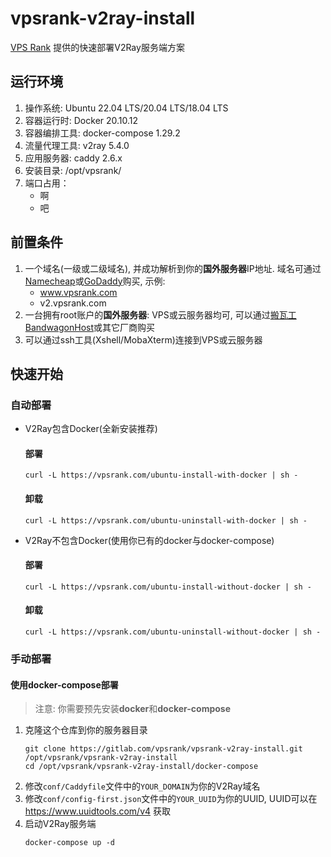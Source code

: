 # vpsrank-v2ray-install

[VPS Rank](https://vpsrank.com) 提供的快速部署V2Ray服务端方案

## 运行环境

1. 操作系统: Ubuntu 22.04 LTS/20.04 LTS/18.04 LTS
2. 容器运行时: Docker 20.10.12
3. 容器编排工具: docker-compose 1.29.2
4. 流量代理工具: v2ray 5.4.0
5. 应用服务器: caddy 2.6.x
6. 安装目录: /opt/vpsrank/
7. 端口占用：
   - 啊
   - 吧

## 前置条件

1. 一个域名(一级或二级域名), 并成功解析到你的**国外服务器**IP地址. 域名可通过[Namecheap](https://www.namecheap.com/domains/)或[GoDaddy](https://dcc.godaddy.com/domains)购买, 示例:
   - www.vpsrank.com
   - v2.vpsrank.com
2. 一台拥有root账户的**国外服务器**: VPS或云服务器均可, 可以通过[搬瓦工 BandwagonHost](https://bwh81.net/aff.php?aff=66695)或其它厂商购买
3. 可以通过ssh工具(Xshell/MobaXterm)连接到VPS或云服务器

## 快速开始

### 自动部署

- V2Ray包含Docker(全新安装推荐)
   #### 部署
   
   ```
   curl -L https://vpsrank.com/ubuntu-install-with-docker | sh -
   ```
   
   #### 卸载
   
   ```
   curl -L https://vpsrank.com/ubuntu-uninstall-with-docker | sh -
   ```

- V2Ray不包含Docker(使用你已有的docker与docker-compose)
   #### 部署
   ```
   curl -L https://vpsrank.com/ubuntu-install-without-docker | sh -
   ```
   
   #### 卸载
   
   ```
   curl -L https://vpsrank.com/ubuntu-uninstall-without-docker | sh -
   ```

### 手动部署

#### 使用docker-compose部署

> 注意: 你需要预先安装**docker**和**docker-compose**

1. 克隆这个仓库到你的服务器目录
   ```
   git clone https://gitlab.com/vpsrank/vpsrank-v2ray-install.git /opt/vpsrank/vpsrank-v2ray-install
   cd /opt/vpsrank/vpsrank-v2ray-install/docker-compose
   ```
2. 修改`conf/Caddyfile`文件中的`YOUR_DOMAIN`为你的V2Ray域名
3. 修改`conf/config-first.json`文件中的`YOUR_UUID`为你的UUID, UUID可以在 https://www.uuidtools.com/v4 获取
4. 启动V2Ray服务端
   ```
   docker-compose up -d
   ```